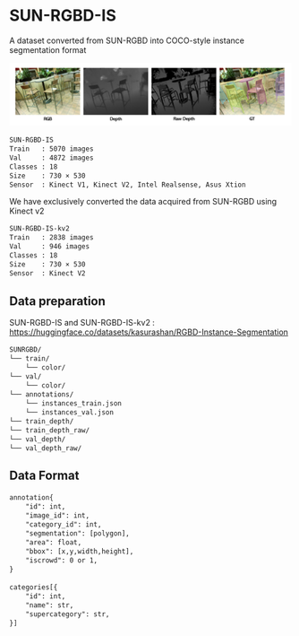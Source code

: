 # SUN-RGBD-IS
A dataset converted from SUN-RGBD into COCO-style instance segmentation format


![image](./img/img1.jpg)

```
SUN-RGBD-IS
Train   : 5070 images
Val     : 4872 images
Classes : 18
Size    : 730 × 530
Sensor  : Kinect V1, Kinect V2, Intel Realsense, Asus Xtion
```

We have exclusively converted the data acquired from SUN-RGBD using Kinect v2
```
SUN-RGBD-IS-kv2
Train   : 2838 images
Val     : 946 images
Classes : 18
Size    : 730 × 530
Sensor  : Kinect V2
```
## Data preparation

SUN-RGBD-IS and SUN-RGBD-IS-kv2 : https://huggingface.co/datasets/kasurashan/RGBD-Instance-Segmentation

```
SUNRGBD/
└── train/
    └── color/
└── val/
    └── color/
└── annotations/
    └── instances_train.json
    └── instances_val.json
└── train_depth/
└── train_depth_raw/
└── val_depth/
└── val_depth_raw/
```

## Data Format
```
annotation{
    "id": int,
    "image_id": int,
    "category_id": int,
    "segmentation": [polygon],
    "area": float,
    "bbox": [x,y,width,height],
    "iscrowd": 0 or 1,
}

categories[{
    "id": int,
    "name": str,
    "supercategory": str,
}]
```
